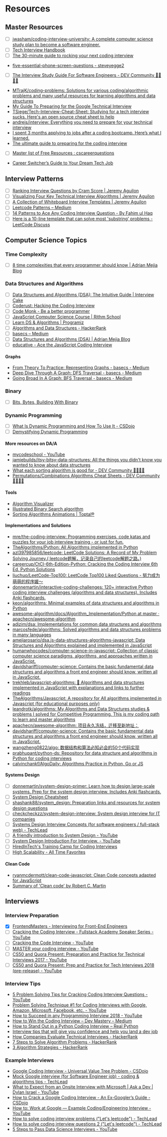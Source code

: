 # Resources

## Master Resources

* [ ] [jwasham/coding-interview-university: A complete computer science study plan to become a software engineer.](https://github.com/jwasham/coding-interview-university)
* [ ] [Tech Interview Handbook](https://yangshun.github.io/tech-interview-handbook/)
* [ ] [The 30-minute guide to rocking your next coding interview](https://www.freecodecamp.org/news/coding-interviews-for-dummies-5e048933b82b/)
* [five-essential-phone-screen-questions - steveyegge2](https://sites.google.com/site/steveyegge2/five-essential-phone-screen-questions)
* [ ] [The Interview Study Guide For Software Engineers - DEV Community 👩‍💻👨‍💻](https://dev.to/seattledataguy/the-interview-study-guide-for-software-engineers-764)
* [MTrajK/coding-problems: Solutions for various coding/algorithmic problems and many useful resources for learning algorithms and data structures](https://github.com/MTrajK/coding-problems)
* [My Guide To Preparing for the Google Technical Interview](https://www.linkedin.com/pulse/my-guide-preparing-google-technical-interview-anthony-mays/)
* [TSiege/Tech-Interview-Cheat-Sheet: Studying for a tech interview sucks. Here's an open source cheat sheet to help](https://github.com/TSiege/Tech-Interview-Cheat-Sheet)
* [andreis/interview: Everything you need to prepare for your technical interview](https://github.com/andreis/interview)
* [I spent 3 months applying to jobs after a coding bootcamp. Here’s what I learned.](https://www.freecodecamp.org/news/5-key-learnings-from-the-post-bootcamp-job-search-9a07468d2331/)
* [The ultimate guide to preparing for the coding interview](https://medium.com/free-code-camp/the-ultimate-guide-to-preparing-for-the-coding-interview-183251ee36c9)
* [ ] [Master list of Free Resources : cscareerquestions](https://old.reddit.com/r/cscareerquestions/comments/e4v755/master_list_of_free_resources/)
* [Career Switcher’s Guide to Your Dream Tech Job](https://www.freecodecamp.org/news/career-switchers-guide-to-your-dream-tech-job/)

## Interview Patterns

* [ ] [Ranking Interview Questions by Cram Score | Jeremy Aguilon](https://jeremyaguilon.me/blog/ranking_interview_questions_by_cram_score)
* [ ] [Visualizing Four Key Technical Interview Algorithms | Jeremy Aguilon](https://jeremyaguilon.me/blog/visualizing_four_key_interview_algorithms)
* [ ] [A Collection of Whiteboard Interview Templates | Jeremy Aguilon](https://jeremyaguilon.me/blog/a_collection_of_whiteboard_interview_templates)
* [ ] [Leetcode Patterns – Medium](https://medium.com/leetcode-patterns)
* [ ] [14 Patterns to Ace Any Coding Interview Question - By Fahim ul Haq](https://hackernoon.com/14-patterns-to-ace-any-coding-interview-question-c5bb3357f6ed)
* [ ] [Here is a 10-line template that can solve most 'substring' problems - LeetCode Discuss](https://leetcode.com/problems/minimum-window-substring/discuss/26808/here-is-a-10-line-template-that-can-solve-most-substring-problems)

## Computer Science Topics

### Time Complexity

* [ ] [8 time complexities that every programmer should know | Adrian Mejia Blog](https://adrianmejia.com/most-popular-algorithms-time-complexity-every-programmer-should-know-free-online-tutorial-course/)

### Data Structures and Algorithms

* [ ] [Data Structures and Algorithms (DSA): The Intuitive Guide | Interview Cake](https://www.interviewcake.com/data-structures-and-algorithms-guide)
* [ ] [Coderust: Hacking the Coding Interview](https://www.educative.io/courses/coderust-hacking-the-coding-interview)
* [ ] [Code Monk - Be a better programmer](https://www.hackerearth.com/practice/codemonk/)
* [ ] [JavaScript Computer Science Course | Rithm School](https://www.rithmschool.com/courses/javascript-computer-science-fundamentals)
* [ ] [Learn DS & Algorithms | Programiz](https://www.programiz.com/dsa)
* [ ] [Algorithms and Data Structures - HackerRank](https://www.youtube.com/playlist?list=PLLXdhg_r2hKA7DPDsunoDZ-Z769jWn4R8)
* [ ] [basecs – Medium](https://medium.com/basecs)
* [ ] [Data Structures and Algorithms (DSA) | Adrian Mejia Blog](https://adrianmejia.com/categories/coding/data-structures-and-algorithms-dsa/)
* [ ] [educative - Ace the JavaScript Coding Interview](https://www.educative.io/track/ace-js-coding-interview)

#### Graphs

* [From Theory To Practice: Representing Graphs - basecs - Medium](https://medium.com/basecs/from-theory-to-practice-representing-graphs-cfd782c5be38)
* [Deep Dive Through A Graph: DFS Traversal - basecs - Medium](https://medium.com/basecs/deep-dive-through-a-graph-dfs-traversal-8177df5d0f13)
* [Going Broad In A Graph: BFS Traversal - basecs - Medium](https://medium.com/basecs/going-broad-in-a-graph-bfs-traversal-959bd1a09255)

### Binary

* [ ] [Bits, Bytes, Building With Binary](https://medium.com/basecs/bits-bytes-building-with-binary-13cb4289aafa)

### Dynamic Programming

* [ ] [What Is Dynamic Programming and How To Use It - CSDojo](https://www.youtube.com/watch?v=vYquumk4nWw)
* [ ] [Demystifying Dynamic Programming](https://medium.freecodecamp.org/demystifying-dynamic-programming-3efafb8d4296)

#### More resources on DA/A

* [mycodeschool - YouTube](https://www.youtube.com/user/mycodeschool/)
* [jamiebuilds/itsy-bitsy-data-structures: All the things you didn't know you wanted to know about data structures](https://github.com/jamiebuilds/itsy-bitsy-data-structures)
* [What each sorting algorithm is good for - DEV Community 👩‍💻👨‍💻](https://dev.to/pieohpah/what-each-sorting-algorithm-is-good-for-d65)
* [Permutations/Combinations Algorithms Cheat Sheets - DEV Community 👩‍💻👨‍💻](https://dev.to/trekhleb/permutationscombinations-algorithms-cheat-sheets-3job)

#### Tools

* [Algorithm Visualizer](https://algorithm-visualizer.org/)
* [Illustrated Binary Search algorithm](https://algorithms.now.sh/)
* [Sorting Algorithms Animations | Toptal®](https://www.toptal.com/developers/sorting-algorithms)

#### Implementations and Solutions

* [mre/the-coding-interview: Programming exercises, code katas and puzzles for your job interview training - or just for fun.](https://github.com/mre/the-coding-interview)
* [TheAlgorithms/Python: All Algorithms implemented in Python](https://github.com/TheAlgorithms/Python)
* [azl397985856/leetcode: LeetCode Solutions: A Record of My Problem Solving Journey.( leetcode题解，记录自己的leetcode解题之路。)](https://github.com/azl397985856/leetcode)
* [careercup/CtCI-6th-Edition-Python: Cracking the Coding Interview 6th Ed. Python Solutions](https://github.com/careercup/CtCI-6th-Edition-Python)
* [liuchuo/LeetCode-Top100: LeetCode Top100 Liked Questions - 努力成为萌萌的程序媛～](https://github.com/liuchuo/LeetCode-Top100)
* [donnemartin/interactive-coding-challenges: 120+ interactive Python coding interview challenges (algorithms and data structures). Includes Anki flashcards.](https://github.com/donnemartin/interactive-coding-challenges)
* [keon/algorithms: Minimal examples of data structures and algorithms in Python](https://github.com/keon/algorithms)
* [awesome-algorithm/docs/Algorithm_Implementation/Python at master · apachecn/awesome-algorithm](https://github.com/apachecn/awesome-algorithm/tree/master/docs/Algorithm_Implementation/Python)
* [adizim/dsa: Implementations for common data structures and algorithms](https://github.com/adizim/dsa)
* [marcosfede/algorithms: Solved algorithms and data structures problems in many languages](https://github.com/marcosfede/algorithms)
* [amejiarosario/dsa.js-data-structures-algorithms-javascript: Data Structures and Algorithms explained and implemented in JavaScript](https://github.com/amejiarosario/dsa.js-data-structures-algorithms-javascript)
* [humanwhocodes/computer-science-in-javascript: Collection of classic computer science paradigms, algorithms, and approaches written in JavaScript.](https://github.com/humanwhocodes/computer-science-in-javascript)
* [davidshariff/computer-science: Contains the basic fundamental data structures and algorithms a front end engineer should know, written all in JavaScript.](https://github.com/davidshariff/computer-science)
* [trekhleb/javascript-algorithms: 📝 Algorithms and data structures implemented in JavaScript with explanations and links to further readings](https://github.com/trekhleb/javascript-algorithms)
* [TheAlgorithms/Javascript: A repository for All algorithms implemented in Javascript (for educational purposes only)](https://github.com/TheAlgorithms/Javascript)
* [leandrotk/algorithms: My Algorithms and Data Structures studies & problems I solved for Competitive Programming. This is my coding path to learn and master algorithms](https://github.com/LeandroTk/algorithms)
* [apachecn/awesome-algorithm: 项目永久冻结，迁移至新地址：](https://github.com/apachecn/awesome-algorithm)
* [davidshariff/computer-science: Contains the basic fundamental data structures and algorithms a front end engineer should know, written all in JavaScript.](https://github.com/davidshariff/computer-science)
* [wangzheng0822/algo: 数据结构和算法必知必会的50个代码实现](https://github.com/wangzheng0822/algo)
* [prabhupant/python-ds: Repository for data structure and algorithms in Python for coding interviews](https://github.com/prabhupant/python-ds)
* [calvinchankf/AlgoDaily: Algorithms Practice in Python, Go or JS](https://github.com/calvinchankf/AlgoDaily)

#### Systems Design

* [ ] [donnemartin/system-design-primer: Learn how to design large-scale systems. Prep for the system design interview. Includes Anki flashcards.](https://github.com/donnemartin/system-design-primer)
* [ ] [System Design Cheatsheet](https://gist.github.com/vasanthk/485d1c25737e8e72759f)
* [ ] [shashank88/system_design: Preparation links and resources for system design questions](https://github.com/shashank88/system_design)
* [ ] [checkcheckzz/system-design-interview: System design interview for IT companies](https://github.com/checkcheckzz/system-design-interview)
* [ ] [Systems Design Interview Concepts (for software engineers / full-stack web) - TechLead](https://www.youtube.com/watch?v=REB_eGHK_P4)
* [ ] [A friendly introduction to System Design - YouTube](https://www.youtube.com/watch?v=quLrc3PbuIw&list=PLMCXHnjXnTnvo6alSjVkgxV-VH6EPyvoX)
* [ ] [System Design Introduction For Interview. - YouTube](https://www.youtube.com/watch?v=UzLMhqg3_Wc&list=PLrmLmBdmIlps7GJJWW9I7N0P0rB0C3eY2)
* [ ] [HiredInTech's Training Camp for Coding Interviews](https://www.hiredintech.com/system-design)
* [ ] [High Scalability - All Time Favorites](http://highscalability.com/all-time-favorites/)

#### Clean Code

* [ryanmcdermott/clean-code-javascript: Clean Code concepts adapted for JavaScript](https://github.com/ryanmcdermott/clean-code-javascript)
* [Summary of 'Clean code' by Robert C. Martin](https://gist.github.com/wojteklu/73c6914cc446146b8b533c0988cf8d29)

## Interviews

### Interview Preparation

* [x] [FrontendMasters - Interviewing for Front-End Engineers](https://frontendmasters.com/courses/interviewing-frontend/)
* [ ] [Cracking the Coding Interview - Fullstack Academy Speaker Series - YouTube](https://www.youtube.com/watch?v=Eg5-tdAwclo)
* [ ] [Cracking the Code Interview - YouTube](https://www.youtube.com/watch?v=4NIb9l3imAo)
* [ ] [MASTER your coding interview - YouTube](https://www.youtube.com/watch?v=iAHQopLuZ4Q)
* [ ] [CS50 and Quora Present: Preparation and Practice for Technical Interviews 2017 - YouTube](https://www.youtube.com/watch?v=eJjg2MkYPaY)
* [ ] [CS50 and Quora Present: Prep and Practice for Tech Interviews 2018 (pre-release) - YouTube](https://www.youtube.com/watch?v=bBT-2Nvp7Tk)

### Interview Tips

* [5 Problem Solving Tips for Cracking Coding Interview Questions - YouTube](https://www.youtube.com/watch?v=GBuHSRDGZBY)
* [Problem Solving Technique #1 for Coding Interviews with Google, Amazon, Microsoft, Facebook, etc. - YouTube](https://www.youtube.com/watch?v=lD-LuK_VGZI)
* [How to Succeed in any Programming Interview 2018 - YouTube](https://www.youtube.com/watch?v=5KB5KAak6tM)
* [How to Win the Coding Interview – Dev Mastery – Medium](https://web.archive.org/web/20190501124628/https://blog.devmastery.com/how-to-win-the-coding-interview-71ae7102d685)
* [How to Stand Out in a Python Coding Interview – Real Python](https://realpython.com/python-coding-interview-tips/)
* [Interview tips that will give you confidence and help you land a dev job](https://www.freecodecamp.org/news/interview-tips-that-will-give-you-confidence-and-help-you-land-a-dev-job-5ef43c1ae422/)
* [How Companies Evaluate Technical Interviews - HackerRank](https://www.youtube.com/watch?v=jxAWQN5t6wg)
* [7 Steps to Solve Algorithm Problems - HackerRank](https://www.youtube.com/watch?v=GKgAVjJxh9w)
* [3 Algorithm Strategies - HackerRank](https://www.youtube.com/watch?v=84UYVCluClQ)

### Example Interviews

* [Google Coding Interview - Universal Value Tree Problem - CSDojo](https://www.youtube.com/watch?v=7HgsS8bRvjo)
* [Mock Google interview (for Software Engineer job) - coding & algorithms tips - TechLead](https://www.youtube.com/watch?v=IWvbPIYQPFM)
* [What to Expect from an Onsite Interview with Microsoft | Ask a Dev | Dylan Israel - YouTube](https://www.youtube.com/watch?v=NbExoKH0QTk)
* [How to Crack a Google Coding Interview - An Ex-Googler’s Guide - CSDojo](https://www.youtube.com/watch?v=uQdy914JRKQ)
* [How to: Work at Google — Example Coding/Engineering Interview - YouTube](https://www.youtube.com/watch?v=XKu_SEDAykw)
* [How to solve coding interview problems ("Let's leetcode") - TechLead](https://www.youtube.com/watch?v=dIrS31CCITM)
* [How to solve coding interview questions 2 ("Let's leetcode") - TechLead](https://www.youtube.com/watch?v=prUE1gPsJ-g)
* [5 Steps to Pass Data Science Interviews - YouTube](https://www.youtube.com/watch?v=OHhoLhYW2cg)

